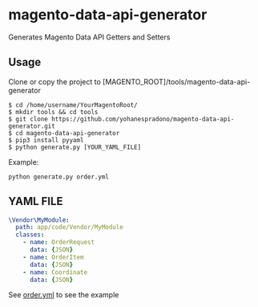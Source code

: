 # magento-data-api-generator
Generates Magento Data API Getters and Setters

## Usage
Clone or copy the project to [MAGENTO_ROOT]/tools/magento-data-api-generator
```
$ cd /home/username/YourMagentoRoot/
$ mkdir tools && cd tools
$ git clone https://github.com/yohanespradono/magento-data-api-generator.git
$ cd magento-data-api-generator
$ pip3 install pyyaml
$ python generate.py [YOUR_YAML_FILE]
```

Example:

`python generate.py order.yml`

## YAML FILE

```yaml
\Vendor\MyModule:
  path: app/code/Vendor/MyModule
  classes:
    - name: OrderRequest
      data: {JSON}
    - name: OrderItem
      data: {JSON}
    - name: Coordinate
      data: {JSON}
```

See [order.yml](order.yml) to see the example


